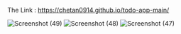 The Link : https://chetan0914.github.io/todo-app-main/


![Screenshot (49)](https://github.com/Chetan0914/todo-app-main/assets/123154331/e7459818-a5c8-460b-9fb1-27ae31158619)
![Screenshot (48)](https://github.com/Chetan0914/todo-app-main/assets/123154331/6613e0e5-770d-43be-93b3-61e53e738f83)
![Screenshot (47)](https://github.com/Chetan0914/todo-app-main/assets/123154331/1f862ca8-af0c-4334-a086-ac6a765c1040)
